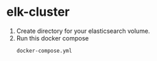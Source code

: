 # elk-cluster
1. Create directory for your elasticsearch volume.
2. Run this docker compose
   ```
   docker-compose.yml
   ```
